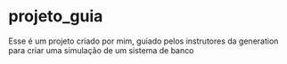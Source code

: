 # projeto_guia
Esse é um projeto criado por mim,  guiado pelos instrutores da generation para criar uma simulação de um sistema de banco
